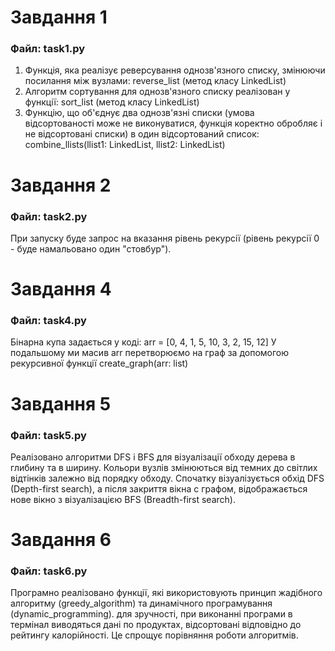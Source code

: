 # Завдання 1

### Файл: task1.py
1. Функція, яка реалізує реверсування однозв'язного списку, змінюючи посилання між вузлами: reverse_list (метод класу LinkedList)
2. Алгоритм сортування для однозв'язного списку реалізован у функції: sort_list (метод класу LinkedList)
3. Функцію, що об'єднує два однозв'язні списки (умова відсортованості може не виконуватися, функція коректно обробляє і не відсортовані списки) в один відсортований список: combine_llists(llist1: LinkedList, llist2: LinkedList)


# Завдання 2

### Файл: task2.py

При запуску буде запрос на вказання рівень рекурсії (рівень рекурсії 0 - буде намальовано один "стовбур").



# Завдання 4

### Файл: task4.py

Бінарна купа задається у коді: arr = [0, 4, 1, 5, 10, 3, 2, 15, 12]
У подальшому ми масив arr перетворюємо на граф за допомогою рекурсивної функції create_graph(arr: list)


# Завдання 5

### Файл: task5.py

Реалізовано алгоритми DFS і BFS для візуалізації обходу дерева в глибину та в ширину.
Кольори вузлів змінюються від темних до світлих відтінків залежно від порядку обходу.
Спочатку візуалізується обхід DFS (Depth-first search), а після закриття вікна с графом, відображається нове вікно з візуалізацією BFS (Breadth-first search).

# Завдання 6

### Файл: task6.py

Програмно реалізовано функції, які використовують принцип жадібного алгоритму (greedy_algorithm) та динамічного програмування (dynamic_programming).
для зручності, при виконанні програми в термінал виводяться дані по продуктах, відсортовані відповідно до рейтингу калорійності. Це спрощує порівняння роботи алгоритмів. 